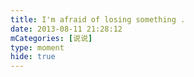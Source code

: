 ```yaml
---
title: I'm afraid of losing something .
date: 2013-08-11 21:28:12
mCategories: [说说]
type: moment
hide: true
---
```


